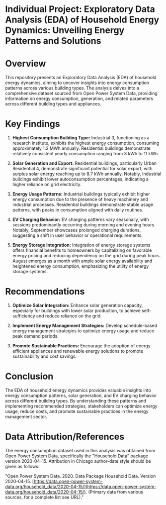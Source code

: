 # **Individual Project: Exploratory Data Analysis (EDA) of Household Energy Dynamics: Unveiling Energy Patterns and Solutions**

# Overview

This repository presents an Exploratory Data Analysis (EDA) of household energy dynamics, aiming to uncover insights into energy consumption patterns across various building types. The analysis delves into a comprehensive dataset sourced from Open Power System Data, providing information on energy consumption, generation, and related parameters across different building types and appliances.

# Key Findings

1. **Highest Consumption Building Type:** Industrial 3, functioning as a research institute, exhibits the highest energy consumption, consuming approximately 1.2 MWh annually. Residential buildings demonstrate relatively consistent yearly consumption ranging from 3 kWh to 11 kWh.

2. **Solar Generation and Export:** Residential buildings, particularly Urban Residential 4, demonstrate significant potential for solar export, with surplus solar energy reaching up to 8.7 kWh annually. Notably, Industrial buildings exhibit lower autoconsumption percentages, indicating a higher reliance on grid electricity.

3. **Energy Usage Patterns:** Industrial buildings typically exhibit higher energy consumption due to the presence of heavy machinery and industrial processes. Residential buildings demonstrate stable usage patterns, with peaks in consumption aligned with daily routines.

4. **EV Charging Behavior:** EV charging patterns vary seasonally, with sessions predominantly occurring during morning and evening hours. Notably, September showcases prolonged charging durations, suggesting a shift in user behavior or operational requirements.

5. **Energy Storage Integration:** Integration of energy storage systems offers financial benefits to homeowners by capitalizing on favorable energy pricing and reducing dependency on the grid during peak hours. August emerges as a month with ample solar energy availability and heightened energy consumption, emphasizing the utility of energy storage systems.

# Recommendations

1. **Optimize Solar Integration:** Enhance solar generation capacity, especially for buildings with lower solar production, to achieve self-sufficiency and reduce reliance on the grid.

2. **Implement Energy Management Strategies:** Develop schedule-based energy management strategies to optimize energy usage and reduce peak demand periods.

3. **Promote Sustainable Practices:** Encourage the adoption of energy-efficient appliances and renewable energy solutions to promote sustainability and cost savings.

# Conclusion

The EDA of household energy dynamics provides valuable insights into energy consumption patterns, solar generation, and EV charging behavior across different building types. By understanding these patterns and implementing recommended strategies, stakeholders can optimize energy usage, reduce costs, and promote sustainable practices in the energy management sector.

# Data Attribution/References

The energy consumption dataset used in this analysis was obtained from Open Power System Data, specifically the "Household Data" package version 2020-04-15. Attribution in Chicago author-date style should be given as follows:

"Open Power System Data. 2020. Data Package Household Data. Version 2020-04-15. [https://data.open-power-system-data.org/household_data/2020-04-15/](https://data.open-power-system-data.org/household_data/2020-04-15/). (Primary data from various sources, for a complete list see URL)."
